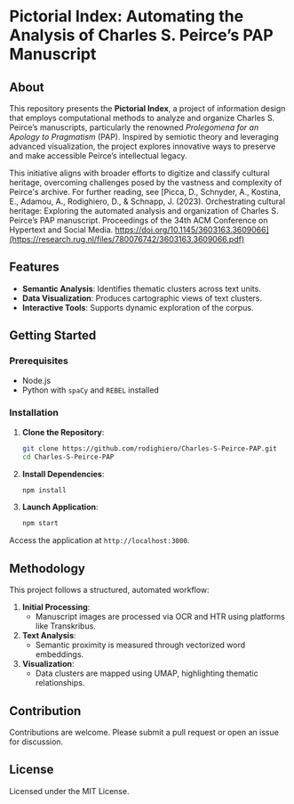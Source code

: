 
# Pictorial Index: Automating the Analysis of Charles S. Peirce’s PAP Manuscript

## About

This repository presents the **Pictorial Index**, a project of information design that employs computational methods to analyze and organize Charles S. Peirce’s manuscripts, particularly the renowned *Prolegomena for an Apology to Pragmatism* (PAP). Inspired by semiotic theory and leveraging advanced visualization, the project explores innovative ways to preserve and make accessible Peirce’s intellectual legacy.

This initiative aligns with broader efforts to digitize and classify cultural heritage, overcoming challenges posed by the vastness and complexity of Peirce's archive. For further reading, see [Picca, D., Schnyder, A., Kostina, E., Adamou, A., Rodighiero, D., & Schnapp, J. (2023). Orchestrating cultural heritage: Exploring the automated analysis and organization of Charles S. Peirce’s PAP manuscript. Proceedings of the 34th ACM Conference on Hypertext and Social Media. https://doi.org/10.1145/3603163.3609066](https://research.rug.nl/files/780076742/3603163.3609066.pdf)

## Features

- **Semantic Analysis**: Identifies thematic clusters across text units.
- **Data Visualization**: Produces cartographic views of text clusters.
- **Interactive Tools**: Supports dynamic exploration of the corpus.

## Getting Started

### Prerequisites

- Node.js
- Python with `spaCy` and `REBEL` installed

### Installation

1. **Clone the Repository**:
   ```bash
   git clone https://github.com/rodighiero/Charles-S-Peirce-PAP.git
   cd Charles-S-Peirce-PAP
   ```

2. **Install Dependencies**:
   ```bash
   npm install
   ```

3. **Launch Application**:
   ```bash
   npm start
   ```

Access the application at `http://localhost:3000`.

## Methodology

This project follows a structured, automated workflow:

1. **Initial Processing**:
   - Manuscript images are processed via OCR and HTR using platforms like Transkribus.
2. **Text Analysis**:
   - Semantic proximity is measured through vectorized word embeddings.
3. **Visualization**:
   - Data clusters are mapped using UMAP, highlighting thematic relationships.

## Contribution

Contributions are welcome. Please submit a pull request or open an issue for discussion.

## License

Licensed under the MIT License.